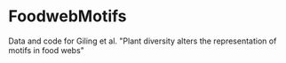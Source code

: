 # FoodwebMotifs
Data and code for Giling et al. "Plant diversity alters the representation of motifs in food webs"
